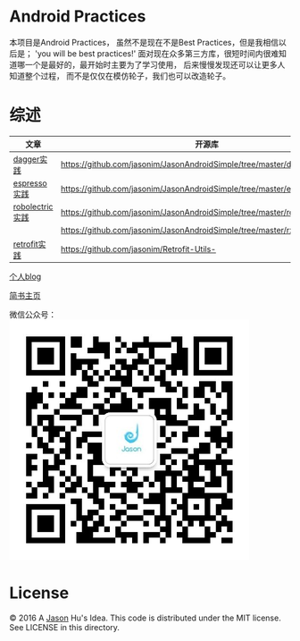 # Android Practices
本项目是Android Practices， 虽然不是现在不是Best Practices，但是我相信以后是； 'you will be best practices!'
面对现在众多第三方库，很短时间内很难知道哪一个是最好的，最开始时主要为了学习使用， 后来慢慢发现还可以让更多人知道整个过程， 而不是仅仅在模仿轮子，我们也可以改造轮子。

# 综述

|文章|开源库|
|----|----|
|[dagger实践](http://hujiandong.com/2016/05/10/android-dagger/)| <https://github.com/jasonim/JasonAndroidSimple/tree/master/daggersample>|
|[espresso实践](http://hujiandong.com/2016/05/14/android-auto-test-espresso/)| <https://github.com/jasonim/JasonAndroidSimple/tree/master/espressosample>|
|[robolectric实践](http://hujiandong.com/2016/05/20/android-unit-test/)| <https://github.com/jasonim/JasonAndroidSimple/tree/master/robolectricsample>|
|| <https://github.com/jasonim/JasonAndroidSimple/tree/master/rxandroidsample>|
|[retrofit实践](http://hujiandong.com/2016/07/04/android_retrofit_advanced/)| <https://github.com/jasonim/Retrofit-Utils->|

[个人blog](http://hujiandong.com)

[简书主页](http://www.jianshu.com/users/e927ce2600f8/latest_articles)

微信公众号：
![微信公众号](./image/weixin.jpg)


# License

© 2016 A [Jason](http://hujiandong.com) Hu's Idea. This code is distributed under the MIT license. See LICENSE in this directory.

